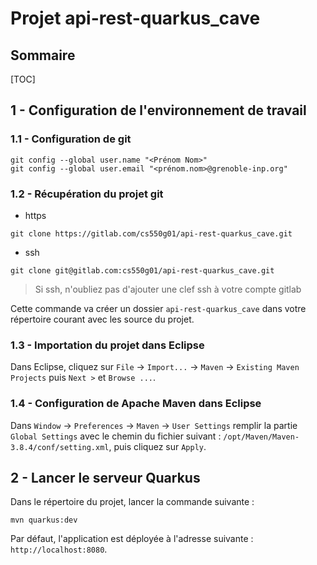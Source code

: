 # Projet api-rest-quarkus_cave

## Sommaire

[TOC]

## 1 - Configuration de l'environnement de travail

### 1.1 - Configuration de git

```shell
git config --global user.name "<Prénom Nom>"
git config --global user.email "<prénom.nom>@grenoble-inp.org"
```

### 1.2 - Récupération du projet git

- https

```shell
git clone https://gitlab.com/cs550g01/api-rest-quarkus_cave.git
```

- ssh

```shell
git clone git@gitlab.com:cs550g01/api-rest-quarkus_cave.git
```

> Si ssh, n'oubliez pas d'ajouter une clef ssh à votre compte gitlab

Cette commande va créer un dossier `api-rest-quarkus_cave` dans votre répertoire courant avec les source du projet.

### 1.3 - Importation du projet dans Eclipse

Dans Eclipse, cliquez sur `File` -> `Import...` -> `Maven` -> `Existing Maven Projects` puis `Next >` et `Browse ...`.

### 1.4 - Configuration de Apache Maven dans Eclipse

Dans `Window` -> `Preferences` -> `Maven` -> `User Settings` remplir la partie `Global Settings` avec le chemin du fichier suivant : `/opt/Maven/Maven-3.8.4/conf/setting.xml`, puis cliquez sur `Apply`.


## 2 - Lancer le serveur Quarkus

Dans le répertoire du projet, lancer la commande suivante :

```shell
mvn quarkus:dev
```

Par défaut, l'application est déployée à l'adresse suivante : `http://localhost:8080`.